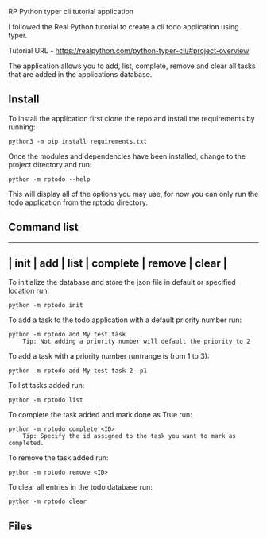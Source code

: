 RP Python typer cli tutorial application

I followed the Real Python tutorial to create a cli todo application using typer.

Tutorial URL -  https://realpython.com/python-typer-cli/#project-overview

The application allows you to add, list, complete, remove and clear all tasks that are added in the applications database.


## Install

To install the application first clone the repo and install the requirements by running:

	python3 -m pip install requirements.txt

Once the modules and dependencies have been installed, change to the project directory and run:

	python -m rptodo --help

This will display all of the options you may use, for now you can only run the todo application from the rptodo directory.


## Command list

-------------------------------------------------
| init | add | list | complete | remove | clear |  
-------------------------------------------------


To initialize the database and store the json file in default or specified location run:

	python -m rptodo init


To add a task to the todo application with a default priority number run:

	python -m rptodo add My test task
		Tip: Not adding a priority number will default the priority to 2


To add a task with a priority number run(range is from 1 to 3):

	python -m rptodo add My test task 2 -p1


To list tasks added run:

	python -m rptodo list


To complete the task added and mark done as True run:

	python -m rptodo complete <ID>
		Tip: Specify the id assigned to the task you want to mark as completed.


To remove the task added run:

	python -m rptodo remove <ID>


To clear all entries in the todo database run:

	python -m rptodo clear



## Files






